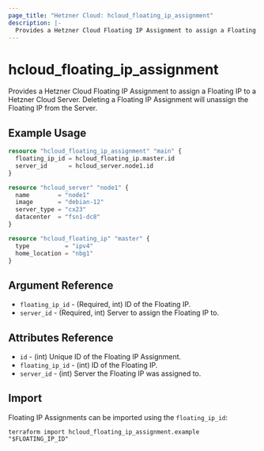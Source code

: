 ```yaml
---
page_title: "Hetzner Cloud: hcloud_floating_ip_assignment"
description: |-
  Provides a Hetzner Cloud Floating IP Assignment to assign a Floating IP to a Hetzner Cloud Server.
---
```


# hcloud_floating_ip_assignment

Provides a Hetzner Cloud Floating IP Assignment to assign a Floating IP to a Hetzner Cloud Server. Deleting a Floating IP Assignment will unassign the Floating IP from the Server.

## Example Usage

```terraform
resource "hcloud_floating_ip_assignment" "main" {
  floating_ip_id = hcloud_floating_ip.master.id
  server_id      = hcloud_server.node1.id
}

resource "hcloud_server" "node1" {
  name        = "node1"
  image       = "debian-12"
  server_type = "cx23"
  datacenter  = "fsn1-dc8"
}

resource "hcloud_floating_ip" "master" {
  type          = "ipv4"
  home_location = "nbg1"
}
```

## Argument Reference

- `floating_ip_id` - (Required, int) ID of the Floating IP.
- `server_id` - (Required, int) Server to assign the Floating IP to.

## Attributes Reference

- `id` - (int) Unique ID of the Floating IP Assignment.
- `floating_ip_id` - (int) ID of the Floating IP.
- `server_id` - (int) Server the Floating IP was assigned to.

## Import

Floating IP Assignments can be imported using the `floating_ip_id`:

```shell
terraform import hcloud_floating_ip_assignment.example "$FLOATING_IP_ID"
```
